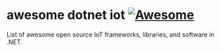 # awesome dotnet iot [![Awesome](https://awesome.re/badge.svg)](https://github.com/sindresorhus/awesome)
List of awesome open source IoT frameworks, libraries, and software in .NET.
